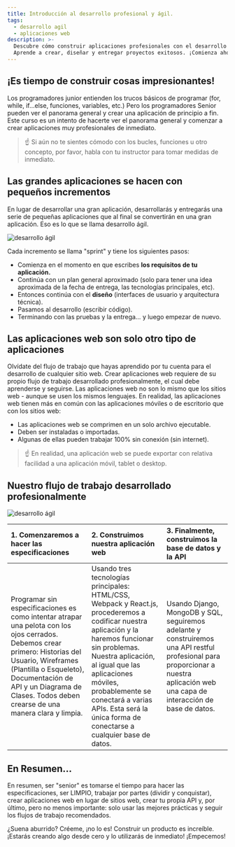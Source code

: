 ```yaml
---
title: Introducción al desarrollo profesional y ágil.
tags:
  - desarrollo agil
  - aplicaciones web
description: >-
  Descubre cómo construir aplicaciones profesionales con el desarrollo ágil.
  Aprende a crear, diseñar y entregar proyectos exitosos. ¡Comienza ahora!
---
```

## ¡Es tiempo de construir cosas impresionantes!

Los programadores junior entienden los trucos básicos de programar (for, while, if...else, funciones, variables, etc.) Pero los programadores Senior pueden ver el panorama general y crear una aplicación de principio a fin.  Este curso es un intento de hacerte ver el panorama general y comenzar a crear aplicaciones muy profesionales de inmediato.

> ☝️ Si aún no te sientes cómodo con los bucles, funciones u otro concepto, por favor, habla con tu instructor para tomar medidas de inmediato.

## Las grandes aplicaciones se hacen con pequeños incrementos


En lugar de desarrollar una gran aplicación, desarrollarás y entregarás una serie de pequeñas aplicaciones que al final se convertirán en una gran aplicación. Eso es lo que se llama desarrollo ágil.

![desarrollo ágil](https://github.com/breatheco-de/content/blob/master/src/assets/images/7f627fe6-aa37-4450-bbff-dc4ea0ce8309.jpeg?raw=true)

Cada incremento se llama "sprint" y tiene los siguientes pasos:

+ Comienza en el momento en que escribes **los requisitos de tu aplicación.**
+ Continúa con un plan general aproximado (solo para tener una idea aproximada de la fecha de entrega, las tecnologías principales, etc).
+ Entonces continúa con el **diseño** (interfaces de usuario y arquitectura técnica).
+ Pasamos al desarrollo (escribir código).
+ Terminando con las pruebas y la entrega… y luego empezar de nuevo.


## Las aplicaciones web son solo otro tipo de aplicaciones


Olvídate del flujo de trabajo que hayas aprendido por tu cuenta para el desarrollo de cualquier sitio web. Crear aplicaciones web requiere de su propio flujo de trabajo desarrollado profesionalmente, el cual debe aprenderse y seguirse. Las aplicaciones web no son lo mismo que los sitios web - aunque se usen los mismos lenguajes. En realidad, las aplicaciones web tienen más en común con las aplicaciones móviles o de escritorio que con los sitios web:

+ Las aplicaciones web se comprimen en un solo archivo ejecutable.
+ Deben ser instaladas o importadas.
+ Algunas de ellas pueden trabajar 100% sin conexión (sin internet).


> ☝️ En realidad, una aplicación web se puede exportar con relativa facilidad a una aplicación móvil, tablet o desktop.

## Nuestro flujo de trabajo desarrollado profesionalmente


![desarrollo ágil](https://github.com/breatheco-de/content/blob/master/src/assets/images/2b3ed62a-070f-4e7f-9572-34628ffb40d9.png?raw=true)

|1. Comenzaremos a hacer las especificaciones    |2. Construimos nuestra aplicación web    |3. Finalmente, construimos la base de datos y la API  |
|:-----------------------------------------------|:----------------------------------------|:-----------------------------------------------------|
| Programar sin especificaciones es como intentar atrapar una pelota con los ojos cerrados. Debemos crear primero: Historias del Usuario, Wireframes (Plantilla o Esqueleto), Documentación de API y un Diagrama de Clases. Todos deben crearse de una manera clara y limpia. | Usando tres tecnologías principales: HTML/CSS, Webpack y React.js, procederemos a codificar nuestra aplicación y la haremos funcionar sin problemas. Nuestra aplicación, al igual que las aplicaciones móviles, probablemente se conectará a varias APIs. Esta será la única forma de conectarse a cualquier base de datos. | Usando Django, MongoDB y SQL, seguiremos adelante y construiremos una API restful profesional para proporcionar a nuestra aplicación web una capa de interacción de base de datos.   |     

## En Resumen…


En resumen, ser "senior" es tomarse el tiempo para hacer las especificaciones, ser LIMPIO, trabajar por partes (dividir y conquistar), crear aplicaciones web en lugar de sitios web, crear tu propia API y, por último, pero no menos importante: solo usar las mejores prácticas y seguir los flujos de trabajo recomendados.

¿Suena aburrido? Créeme, ¡no lo es! Construir un producto es increíble. ¡Estarás creando algo desde cero y lo utilizarás de inmediato! ¡Empecemos!

